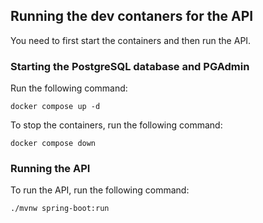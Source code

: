 ## Running the dev contaners for the API

You need to first start the containers and then run the API.

### Starting the PostgreSQL database and PGAdmin

Run the following command:

```shell
docker compose up -d
```

To stop the containers, run the following command:

```shell
docker compose down
```

### Running the API

To run the API, run the following command:

```shell
./mvnw spring-boot:run
```